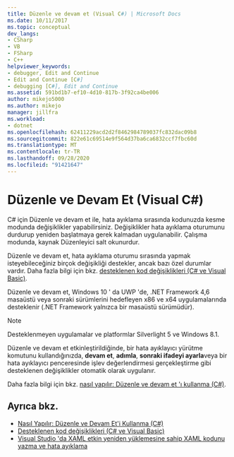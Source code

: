 ```yaml
---
title: Düzenle ve devam et (Visual C#) | Microsoft Docs
ms.date: 10/11/2017
ms.topic: conceptual
dev_langs:
- CSharp
- VB
- FSharp
- C++
helpviewer_keywords:
- debugger, Edit and Continue
- Edit and Continue [C#]
- debugging [C#], Edit and Continue
ms.assetid: 591bd1b7-ef10-4d10-817b-3f92ca4be006
author: mikejo5000
ms.author: mikejo
manager: jillfra
ms.workload:
- dotnet
ms.openlocfilehash: 62411229acd2d2f8462984789037fc832dac09b8
ms.sourcegitcommit: 822e61c69514e9f564d37ba6ca6832ccf7fbc60d
ms.translationtype: MT
ms.contentlocale: tr-TR
ms.lasthandoff: 09/28/2020
ms.locfileid: "91421647"
---
```

# <a name="edit-and-continue-visual-c"></a>Düzenle ve Devam Et (Visual C#)
 C# için Düzenle ve devam et ile, hata ayıklama sırasında kodunuzda kesme modunda değişiklikler yapabilirsiniz. Değişiklikler hata ayıklama oturumunu durdurup yeniden başlatmaya gerek kalmadan uygulanabilir. Çalışma modunda, kaynak Düzenleyici salt okunurdur.

 Düzenle ve devam et, hata ayıklama oturumu sırasında yapmak isteyebileceğiniz birçok değişikliği destekler, ancak bazı özel durumlar vardır. Daha fazla bilgi için bkz. [desteklenen kod değişiklikleri (C# ve Visual Basic)](../debugger/supported-code-changes-csharp.md).

 Düzenle ve devam et, Windows 10 ' da UWP 'de, .NET Framework 4,6 masaüstü veya sonraki sürümlerini hedefleyen x86 ve x64 uygulamalarında desteklenir (.NET Framework yalnızca bir masaüstü sürümüdür).

 > [!NOTE]
 > Desteklenmeyen uygulamalar ve platformlar Silverlight 5 ve Windows 8.1.

 Düzenle ve devam et etkinleştirildiğinde, bir hata ayıklayıcı yürütme komutunu kullandığınızda, **devam et**, **adımla**, **sonraki ifadeyi ayarla**veya bir hata ayıklayıcı penceresinde işlev değerlendirmesi gerçekleştirme gibi desteklenen değişiklikler otomatik olarak uygulanır.

 Daha fazla bilgi için bkz. [nasıl yapılır: Düzenle ve devam et 'ı kullanma (C#)](../debugger/how-to-use-edit-and-continue-csharp.md).

## <a name="see-also"></a>Ayrıca bkz.
- [Nasıl Yapılır: Düzenle ve Devam Et'i Kullanma (C#)](../debugger/how-to-use-edit-and-continue-csharp.md)
- [Desteklenen kod değişiklikleri (C# ve Visual Basic)](../debugger/supported-code-changes-csharp.md)
- [Visual Studio 'da XAML etkin yeniden yüklemesine sahip XAML kodunu yazma ve hata ayıklama](../xaml-tools/xaml-hot-reload.md)
